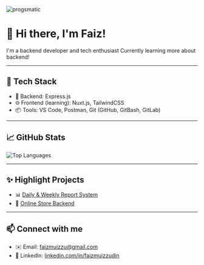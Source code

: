<p align="left"> <img src="https://komarev.com/ghpvc/?username=progsmatic&label=Profile%20views&color=0e75b6&style=flat" alt="progsmatic" /> </p>

# 👋 Hi there, I'm Faiz!

I'm a backend developer and tech enthusiast
Currently learning more about backend!

---

## 🔧 Tech Stack

- 🧠 Backend: Express.js
- 🌐 Frontend (learning): Nuxt.js, TailwindCSS
- 📦 Tools: VS Code, Postman, Git (GitHub, GitBash, GitLab)

---

## 📈 GitHub Stats

<p align="left">
  <img src="https://github-readme-stats.vercel.app/api/top-langs/?username=faizmuiz&layout=compact&theme=algolia" alt="Top Languages" />
</p>

---

## ✨ Highlight Projects

- 📊 [Daily & Weekly Report System](https://github.com/faizmuiz/sistem-laporan-backend)
- 🛒 [Online Store Backend](https://github.com/faizmuiz/challenge-be-utysh)

---

## 📫 Connect with me

- ✉️ Email: faizmuizzu@gmail.com  
- 💼 LinkedIn: [linkedin.com/in/faizmuizzudin](https://linkedin.com/in/faizmuizzudin)

